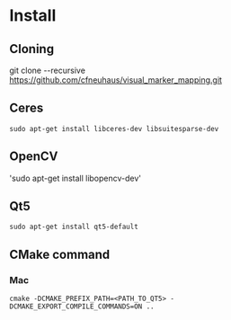 # Install

## Cloning

git clone --recursive https://github.com/cfneuhaus/visual_marker_mapping.git



## Ceres

`sudo apt-get install libceres-dev libsuitesparse-dev`

## OpenCV 

'sudo apt-get install libopencv-dev'

## Qt5

`sudo apt-get install qt5-default`


## CMake command 

### Mac 
```
cmake -DCMAKE_PREFIX_PATH=<PATH_TO_QT5> -DCMAKE_EXPORT_COMPILE_COMMANDS=ON ..
```
